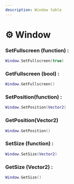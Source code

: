 ```yaml
---
description: Window table
---
```


# ⚙️ Window

### SetFullscreen (function) :

```lua
Window.SetFullscreen(true)
```

### GetFullscreen (bool) :

```lua
Window.GetFullscreen()
```

### SetPosition(function) :

```lua
Window.SetPosition(Vector2)
```

### GetPosition(Vector2)

```lua
Window.GetPosition()
```

### SetSize (function) :

```lua
Window.SetSize(Vector2)
```

### GetSize (Vector2) :

```lua
Window.GetSize()
```
